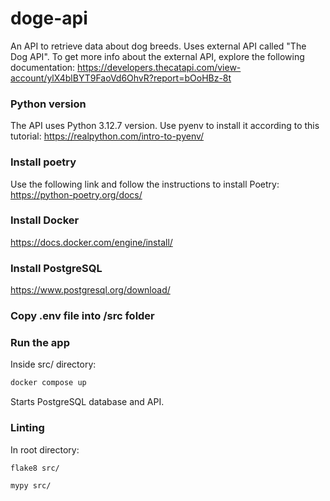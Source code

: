 # doge-api
An API to retrieve data about dog breeds. Uses external API called "The Dog API".
To get more info about the external API, explore the following documentation:
https://developers.thecatapi.com/view-account/ylX4blBYT9FaoVd6OhvR?report=bOoHBz-8t

### Python version
The API uses Python 3.12.7 version. Use pyenv to install it according to this tutorial: https://realpython.com/intro-to-pyenv/

### Install poetry
Use the following link and follow the instructions to install Poetry: https://python-poetry.org/docs/

### Install Docker
https://docs.docker.com/engine/install/

### Install PostgreSQL
https://www.postgresql.org/download/

### Copy .env file into /src folder

### Run the app
Inside src/ directory:
```sh
docker compose up
```
Starts PostgreSQL database and API.

### Linting
In root directory:
```sh
flake8 src/
```
```sh
mypy src/
```
